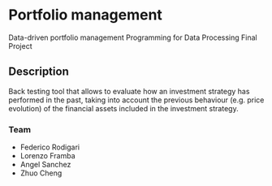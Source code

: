 # Portfolio management

Data-driven portfolio management
Programming for Data Processing Final Project

## Description
Back testing tool that allows to evaluate how an investment strategy has performed in the past, taking into account the previous behaviour (e.g. price evolution) of the financial assets included in the investment strategy.

### Team
- Federico Rodigari
- Lorenzo Framba
- Angel Sanchez
- Zhuo Cheng
